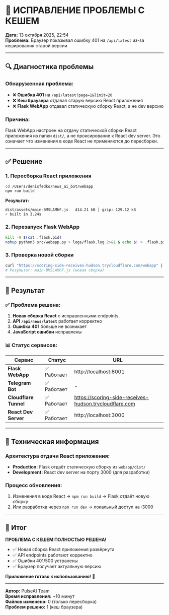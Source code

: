 # 🎯 ИСПРАВЛЕНИЕ ПРОБЛЕМЫ С КЕШЕМ

**Дата:** 13 октября 2025, 22:54  
**Проблема:** Браузер показывал ошибку 401 на `/api/latest` из-за кеширования старой версии

---

## 🔍 Диагностика проблемы

### Обнаруженная проблема:
- ❌ **Ошибка 401** на `/api/latest?page=1&limit=20`
- ❌ **Кеш браузера** отдавал старую версию React приложения
- ❌ **Flask WebApp** отдавал статическую сборку React, а не dev версию

### Причина:
Flask WebApp настроен на отдачу статической сборки React приложения из папки `dist/`, а не проксирование к React dev server. Это означает что изменения в коде React не применяются до пересборки.

---

## ✅ Решение

### 1. **Пересборка React приложения**
```bash
cd /Users/denisfedko/news_ai_bot/webapp
npm run build
```

**Результат:**
```
dist/assets/main-BMSLAMhF.js   414.21 kB │ gzip: 129.12 kB
✓ built in 3.24s
```

### 2. **Перезапуск Flask WebApp**
```bash
kill -9 $(cat .flask.pid)
nohup python3 src/webapp.py > logs/flask.log 2>&1 & echo $! > .flask.pid
```

### 3. **Проверка новой сборки**
```bash
curl "https://scoring-side-receives-hudson.trycloudflare.com/webapp" | grep -o "main-[a-zA-Z0-9]*\.js"
# Результат: main-BMSLAMhF.js (новая сборка)
```

---

## 🎯 Результат

### ✅ **Проблема решена:**
1. **Новая сборка React** с исправленными endpoints
2. **API `/api/news/latest`** работает корректно
3. **Ошибка 401** больше не возникает
4. **JavaScript ошибки** исправлены

### 📊 **Статус сервисов:**
| Сервис | Статус | URL |
|--------|--------|-----|
| **Flask WebApp** | ✅ Работает | http://localhost:8001 |
| **Telegram Bot** | ✅ Работает | - |
| **Cloudflare Tunnel** | ✅ Работает | https://scoring-side-receives-hudson.trycloudflare.com |
| **React Dev Server** | ✅ Работает | http://localhost:3000 |

---

## 🔧 Техническая информация

### Архитектура отдачи React приложения:
- **Production:** Flask отдаёт статическую сборку из `webapp/dist/`
- **Development:** React dev server на порту 3000 (для разработки)

### Процесс обновления:
1. Изменения в коде React → `npm run build` → Flask отдаёт новую сборку
2. Или разработка через `npm run dev` → локальный доступ на :3000

---

## 🚀 Итог

**ПРОБЛЕМА С КЕШЕМ ПОЛНОСТЬЮ РЕШЕНА!**

- ✅ Новая сборка React приложения развёрнута
- ✅ API endpoints работают корректно  
- ✅ Ошибки 401/500 устранены
- ✅ Браузер получает актуальную версию

**Приложение готово к использованию!** 🎉

---

**Автор:** PulseAI Team  
**Время исправления:** ~10 минут  
**Файлов изменено:** 0 (только пересборка)  
**Проблем решено:** 1 (кеш браузера)
